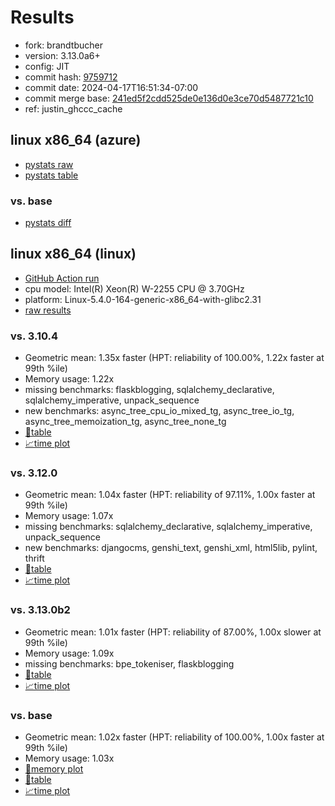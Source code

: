 # Results

- fork: brandtbucher
- version: 3.13.0a6+
- config: JIT
- commit hash: [9759712](https://github.com/brandtbucher/cpython/commit/9759712)
- commit date: 2024-04-17T16:51:34-07:00
- commit merge base: [241ed5f2cdd525de0e136d0e3ce70d5487721c10](https://github.com/brandtbucher/cpython/commit/241ed5f2cdd525de0e136d0e3ce70d5487721c10)
- ref: justin_ghccc_cache

## linux x86_64 (azure)

- [pystats raw](bm-20240417-azure-x86_64-brandtbucher-justin_ghccc_cache-3.13.0a6%2B-9759712-pystats.json)
- [pystats table](bm-20240417-azure-x86_64-brandtbucher-justin_ghccc_cache-3.13.0a6%2B-9759712-pystats.md)

### vs. base

- [pystats diff](bm-20240417-azure-x86_64-brandtbucher-justin_ghccc_cache-3.13.0a6%2B-9759712-pystats-vs-base.md)

## linux x86_64 (linux)

- [GitHub Action run](https://github.com/faster-cpython/benchmarking/actions/runs/8730374393)
- cpu model: Intel(R) Xeon(R) W-2255 CPU @ 3.70GHz
- platform: Linux-5.4.0-164-generic-x86_64-with-glibc2.31
- [raw results](bm-20240417-linux-x86_64-brandtbucher-justin_ghccc_cache-3.13.0a6%2B-9759712.json)

### vs. 3.10.4

- Geometric mean: 1.35x faster (HPT: reliability of 100.00%, 1.22x faster at 99th %ile)
- Memory usage: 1.22x
- missing benchmarks: flaskblogging, sqlalchemy_declarative, sqlalchemy_imperative, unpack_sequence
- new benchmarks: async_tree_cpu_io_mixed_tg, async_tree_io_tg, async_tree_memoization_tg, async_tree_none_tg
- [📄table](bm-20240417-linux-x86_64-brandtbucher-justin_ghccc_cache-3.13.0a6%2B-9759712-vs-3.10.4.md)
- [📈time plot](bm-20240417-linux-x86_64-brandtbucher-justin_ghccc_cache-3.13.0a6%2B-9759712-vs-3.10.4.svg)

### vs. 3.12.0

- Geometric mean: 1.04x faster (HPT: reliability of 97.11%, 1.00x faster at 99th %ile)
- Memory usage: 1.07x
- missing benchmarks: sqlalchemy_declarative, sqlalchemy_imperative, unpack_sequence
- new benchmarks: djangocms, genshi_text, genshi_xml, html5lib, pylint, thrift
- [📄table](bm-20240417-linux-x86_64-brandtbucher-justin_ghccc_cache-3.13.0a6%2B-9759712-vs-3.12.0.md)
- [📈time plot](bm-20240417-linux-x86_64-brandtbucher-justin_ghccc_cache-3.13.0a6%2B-9759712-vs-3.12.0.svg)

### vs. 3.13.0b2

- Geometric mean: 1.01x faster (HPT: reliability of 87.00%, 1.00x slower at 99th %ile)
- Memory usage: 1.09x
- missing benchmarks: bpe_tokeniser, flaskblogging
- [📄table](bm-20240417-linux-x86_64-brandtbucher-justin_ghccc_cache-3.13.0a6%2B-9759712-vs-3.13.0b2.md)
- [📈time plot](bm-20240417-linux-x86_64-brandtbucher-justin_ghccc_cache-3.13.0a6%2B-9759712-vs-3.13.0b2.svg)

### vs. base

- Geometric mean: 1.02x faster (HPT: reliability of 100.00%, 1.00x faster at 99th %ile)
- Memory usage: 1.03x
- [🧠memory plot](bm-20240417-linux-x86_64-brandtbucher-justin_ghccc_cache-3.13.0a6%2B-9759712-vs-base-mem.svg)
- [📄table](bm-20240417-linux-x86_64-brandtbucher-justin_ghccc_cache-3.13.0a6%2B-9759712-vs-base.md)
- [📈time plot](bm-20240417-linux-x86_64-brandtbucher-justin_ghccc_cache-3.13.0a6%2B-9759712-vs-base.svg)

